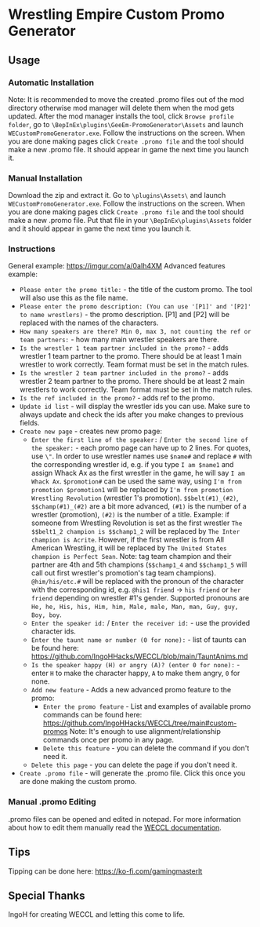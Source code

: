 # Wrestling Empire Custom Promo Generator
## Usage
### Automatic Installation
Note: It is recommended to move the created .promo files out of the mod directory otherwise mod manager will delete them when the mod gets updated.
After the mod manager installs the tool, click `Browse profile folder`, go to `\BepInEx\plugins\GeeEm-PromoGenerator\Assets` and launch `WECustomPromoGenerator.exe`. Follow the instructions on the screen. When you are done making pages click `Create .promo file` and the tool should make a new .promo file. It should appear in game the next time you launch it.
### Manual Installation
Download the zip and extract it. Go to `\plugins\Assets\` and launch `WECustomPromoGenerator.exe`. Follow the instructions on the screen. When you are done making pages click `Create .promo file` and the tool should make a new .promo file. Put that file in your `\BepInEx\plugins\Assets` folder and it should appear in game the next time you launch it.
### Instructions
General example: https://imgur.com/a/0aIh4XM
Advanced features example: 
- `Please enter the promo title:` - the title of the custom promo. The tool will also use this as the file name.
- `Please enter the promo description: (You can use '[P1]' and '[P2]' to name wrestlers)` - the promo description. [P1] and [P2] will be replaced with the names of the characters.
- `How many speakers are there? Min 0, max 3, not counting the ref or team partners:` - how many main wrestler speakers are there. 
- `Is the wrestler 1 team partner included in the promo?` - adds wrestler 1 team partner to the promo. There should be at least 1 main wrestler to work correctly. Team format must be set in the match rules.
- `Is the wrestler 2 team partner included in the promo?` - adds wrestler 2 team partner to the promo. There should be at least 2 main wrestlers to work correctly. Team format must be set in the match rules.
- `Is the ref included in the promo?` - adds ref to the promo.
- `Update id list` - will display the wrestler ids you can use. Make sure to always update and check the ids after you make changes to previous fields.
- `Create new page` - creates new promo page:
     - `Enter the first line of the speaker:` / `Enter the second line of the speaker:` - each promo page can have up to 2 lines. For quotes, use `\"`. In order to use wrestler names use `$name#` and replace `#` with the corresponding wrestler id, e.g. if you type `I am $name1` and assign Whack Ax as the first wrestler in the game, he will say `I am Whack Ax`. `$promotion#` can be used the same way, using `I'm from promotion $promotion1` will be replaced by `I'm from promotion Wrestling Revolution` (wrestler 1's promotion). `$$belt(#1)_(#2)`, `$$champ(#1)_(#2)` are a bit more advanced, `(#1)` is the number of a wrestler (promotion), `(#2)` is the number of a title. Example: if someone from Wrestling Revolution is set as the first wrestler `The $$belt1_2 champion is $$champ1_2` will be replaced by `The Inter champion is Acrite`. However, if the first wrestler is from All American Wrestling, it will be replaced by `The United States champion is Perfect Sean`. Note: tag team champion and their partner are 4th and 5th champions (`$$champ1_4` and `$$champ1_5` will call out first wrestler's promotion's tag team champions). `@him/his/etc.#` will be replaced with the pronoun of the character with the corresponding id, e.g. `@his1 friend` -> `his friend` or `her friend` depending on wrestler #1's gender. Supported pronouns are `He, he, His, his, Him, him, Male, male, Man, man, Guy, guy, Boy, boy`.
     - `Enter the speaker id:` / `Enter the receiver id:` - use the provided character ids.
     - `Enter the taunt name or number (0 for none):` - list of taunts can be found here: https://github.com/IngoHHacks/WECCL/blob/main/TauntAnims.md
     - `Is the speaker happy (H) or angry (A)? (enter 0 for none):` - enter `H` to make the character happy, `A` to make them angry, `0` for none.
	 - `Add new feature` - Adds a new advanced promo feature to the promo:
	 	 - `Enter the promo feature` - List and examples of available promo commands can be found here: https://github.com/IngoHHacks/WECCL/tree/main#custom-promos Note: It's enough to use alignment/relationship commands once per promo in any page.
	 	 - `Delete this feature` - you can delete the command if you don't need it.
	 - `Delete this page` - you can delete the page if you don't need it.
- `Create .promo file` - will generate the .promo file. Click this once you are done making the custom promo.
### Manual .promo Editing
.promo files can be opened and edited in notepad. For more information about how to edit them manually read the [WECCL documentation](https://thunderstore.io/c/wrestling-empire/p/IngoH/WECCL/).
## Tips
Tipping can be done here: https://ko-fi.com/gamingmasterlt
## Special Thanks
IngoH for creating WECCL and letting this come to life.